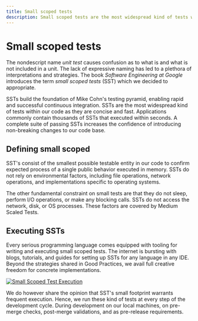 ```yaml
---
title: Small scoped tests
description: Small scoped tests are the most widespread kind of tests within our code as they are concise and fast. Applications commonly contain thousands of Small scoped tests that executed within seconds.
---
```


# Small scoped tests

The nondescript name *unit test* causes confusion as to what is and what is not included in a unit. The lack of expressive naming has led to a plethora of interpretations and strategies. The book *Software Engineering at Google* introduces the term *small scoped tests* (SST) which we decided to appropriate.

SSTs build the foundation of Mike Cohn's testing pyramid, enabling rapid and successful continuous integration. SSTs are the most widespread kind of tests within our code as they are concise and fast. Applications commonly contain thousands of SSTs that executed within seconds. A complete suite of passing SSTs increases the confidence of introducing non-breaking changes to our code base.

## Defining small scoped

SST's consist of the smallest possible testable entity in our code to confirm expected process of a single public behavior executed in memory. SSTs do not rely on environmental factors, including file operations, network operations, and implementations specific to operating systems.

The other fundamental constraint on small tests are that they do not sleep, perform I/O operations, or make any blocking calls. SSTs do not access the network, disk, or OS processes. These factors are covered by Medium Scaled Tests.

## Executing SSTs

Every serious programming language comes equipped with tooling for writing and executing small scoped tests. The internet is bursting with blogs, tutorials, and guides for setting up SSTs for any language in any IDE. Beyond the strategies shared in Good Practices, we avail full creative freedom for concrete implementations.

[![Small Scoped Test Execution](../../../assets/images/book/anatomy-of-a-code-change/testing/sst-execution.webp)](../../../assets/images/book/anatomy-of-a-code-change/testing/sst-execution.png)

We do however share the opinion that SST's small footprint warrants frequent execution. Hence, we run these kind of tests at every step of the development cycle. During development on our local machines, on pre-merge checks, post-merge validations, and as pre-release requirements.
